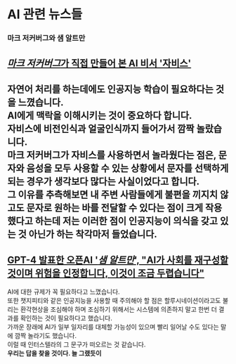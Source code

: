 # AI 관련 뉴스들
### 마크 저커버그와 샘 알트만  
[*마크 저커버그*가 직접 만들어 본 AI 비서 '자비스'](https://about.fb.com/ko/news/2016/12/%EB%A7%88%ED%81%AC-%EC%A0%80%EC%BB%A4%EB%B2%84%EA%B7%B8-ai-%EB%B9%84%EC%84%9C-%EC%9E%90%EB%B9%84%EC%8A%A4%EC%97%90-%EB%8C%80%ED%95%B4-%EC%9D%B4%EC%95%BC%EA%B8%B0%ED%95%98%EB%8B%A4/)
---
자연어 처리를 하는데에도 인공지능 학습이 필요하다는 것을 느꼈습니다.  
AI에게 맥락을 이해시키는 것이 중요하다 합니다.  
자비스에 비전인식과 얼굴인식까지 들어가서 깜짝 놀랐습니다.  
마크 저커버그가 자비스를 사용하면서 놀라웠다는 점은, 문자와 음성을 모두 사용할 수 있는 상황에서 문자를 선택하게 되는 경우가 생각보다 많다는 사실이었다고 합니다.  
그 이유를 추측해보면 내 주변 사람들에게 불편을 끼지치 않고도 문자로 원하는 바를 전달할 수 있다는 점이 크게 작용했다고 하는데 저는 이러한 점이 인공지능이 의식을 갖고 있는 것 아닌가 하는 착각마저 들었습니다.  
---
[GPT-4 발표한 오픈AI '*샘 알트만*', "AI가 사회를 재구성할 것이며 위험을 인정합니다, 이것이 조금 두렵습니다"](https://www.aitimes.kr/news/articleView.html?idxno=27595)
---
AI에 대한 규제가 꼭 필요하다고 느꼈습니다.  
또한 챗지피티와 같은 인공지능을 사용할 때 주의해야 할 점은 할루시네이션이라고도 불리는 환각현상을 조심해야 하며 조심하기 위해서는 시스템에 의존하지 말고 한번 더 결과를 확인하는 것이 필요하다고 했습니다.  
가까운 장래에 AI가 일부 일자리를 대체할 가능성이 있으며 빨리 일어날 수도 있다는 말에 깜짝 놀라기도 했습니다.  
이럴 때 인터스텔라의 그 문구가 떠오르는 것 같습니다.  
**우리는 답을 찾을 것이다. 늘 그랬듯이**

